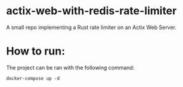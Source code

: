 # actix-web-with-redis-rate-limiter
A small repo implementing a Rust rate limiter on an Actix Web Server.


# How to run:
The project can be ran with the following command:

```
docker-compose up -d
```